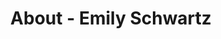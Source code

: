 ---
id: emily_schwartz
permalink: "/about/emily_schwartz"
full_name: Emily Schwartz
title: About - Emily Schwartz
role: Technical Recruiter
image: 
about: Emily has over 10 years of experience as a Senior Recruiter. Most recently, she worked as a Senior Technical Recruiter for a boutique search firm specializing in quantitative finance and electronic trading.  Previously, Emily practiced law in commercial real estate for a firm in New York City. In her free time, she enjoys playing tennis, reading and spending time with her family.  Emily earned her B.A from the University of Delaware and received her J.D. from New York Law School.
github: 
linkedin: 
featimg: "/assets/aboutBanner1.jpg"
layout: about/profile
---